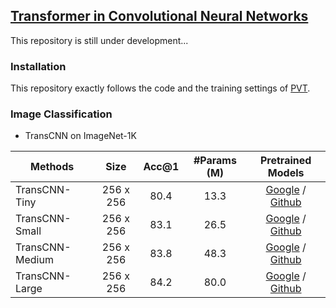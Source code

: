 ## [Transformer in Convolutional Neural Networks](https://arxiv.org/abs/2106.03180)

This repository is still under development...


### Installation

This repository exactly follows the code and the training settings of [PVT](https://github.com/whai362/PVT).


### Image Classification

- TransCNN on ImageNet-1K

|     Methods     |   Size    | Acc@1 | #Params (M) |  Pretrained Models  |
|-----------------|:---------:|:-----:|:-----------:|:-----------------:|
| TransCNN-Tiny   | 256 x 256 |  80.4 |     13.3    | [Google](https://drive.google.com/file/d/1OwazUhr8awul-D07U-RQ-7Zl2o6Ki-zJ/view?usp=sharing) / [Github](https://github.com/yun-liu/TransCNN/releases/download/v1/TransCNN-Tiny.pth) |
| TransCNN-Small  | 256 x 256 |  83.1 |     26.5    | [Google](https://drive.google.com/file/d/1XLzseiHvaZKiMJ6Ec4BdmLW-gmb5cuq5/view?usp=sharing) / [Github](https://github.com/yun-liu/TransCNN/releases/download/v1/TransCNN-Small.pth) |
| TransCNN-Medium | 256 x 256 |  83.8 |     48.3    | [Google](https://drive.google.com/file/d/1OMuNIKDqISlxZcxvbuZerUc-ix_LYYUr/view?usp=sharing) / [Github](https://github.com/yun-liu/TransCNN/releases/download/v1/TransCNN-Medium.pth) |
| TransCNN-Large  | 256 x 256 |  84.2 |     80.0    | [Google](https://drive.google.com/file/d/12nRHmZqj3EVDuJA3Iq9E0vRP7ocaI7k3/view?usp=sharing) / [Github](https://github.com/yun-liu/TransCNN/releases/download/v1/TransCNN-Large.pth) |



